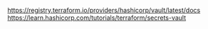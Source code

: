 https://registry.terraform.io/providers/hashicorp/vault/latest/docs
https://learn.hashicorp.com/tutorials/terraform/secrets-vault